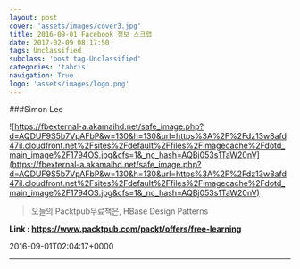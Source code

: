 ```yaml
---
layout: post
cover: 'assets/images/cover3.jpg'
title: 2016-09-01 Facebook 정보 스크랩
date: 2017-02-09 08:17:50
tags: Unclassified
subclass: 'post tag-Unclassified'
categories: 'tabris'
navigation: True
logo: 'assets/images/logo.png'
---
```


###Simon Lee

![https://fbexternal-a.akamaihd.net/safe_image.php?d=AQDUF9S5b7VpAFbP&w=130&h=130&url=https%3A%2F%2Fdz13w8afd47il.cloudfront.net%2Fsites%2Fdefault%2Ffiles%2Fimagecache%2Fdotd_main_image%2F1794OS.jpg&cfs=1&_nc_hash=AQBj053s1TaW20nV](https://fbexternal-a.akamaihd.net/safe_image.php?d=AQDUF9S5b7VpAFbP&w=130&h=130&url=https%3A%2F%2Fdz13w8afd47il.cloudfront.net%2Fsites%2Fdefault%2Ffiles%2Fimagecache%2Fdotd_main_image%2F1794OS.jpg&cfs=1&_nc_hash=AQBj053s1TaW20nV)

>오늘의 Packtpub무료책은,
HBase Design Patterns



**Link : <https://www.packtpub.com/packt/offers/free-learning>**

2016-09-01T02:04:17+0000

---

